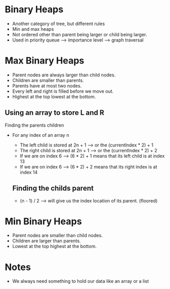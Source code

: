 # Binary Heaps
- Another category of tree, but different rules
- Min and max heaps
- Not ordered other than parent being larger or child being larger. 
- Used in priority queue --> importance level --> graph traversal


# Max Binary Heaps
- Parent nodes are always larger than child nodes.
- Children are smaller than parents.
- Parents have at most two nodes.
- Every left and right is filled before we move out.
- Highest at the top lowest at the bottom.

## Using an array to store L and R 
Finding the parents children 
- For any index of an array n
    - The left child is stored at 2n + 1 --> or the (currentIndex * 2) + 1
    - The right child is stored at 2n + 1 --> or the (currentIndex * 2) + 2
    - If we are on index 6 --> (6 * 2) + 1 means that its left child is at index 13
    - If we are on index 6 --> (6 * 2) + 2 means that its right index is at index 14

    ## Finding the childs parent
    - (n - 1) / 2 --> will give us the index location of its parent. (floored)

# Min Binary Heaps
- Parent nodes are smaller than child nodes.
- Children are larger than parents.
- Lowest at the top highest at the bottom.

# Notes 
- We always need something to hold our data like an array or a list
